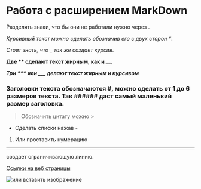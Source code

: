 # Работа с расширением MarkDown

Разделять знаки, что бы они не работали нужно через \.

*Курсивный текст можно сделать обозначив его с двух сторон \**.

_Стоит знать, что _ так же создает курсив._ 

**Две ** сделают текст жирным**, __как и \_\___.

***Три *** или ___ делают текст жирным и курсивом***

### Заголовки текста обозначаются #, можно сделать от 1 до 6 размеров текста. Так ###### даст самый маленький размер заголовка.

> Обозначить цитату можно >

- Сделать списки нажав -

1. Или проставить нумерацию

___ 
создает ограничивающую линию.

[Ссылки на веб страницы](https://learn.microsoft.com/ru-ru/contribute/markdown-reference)

![или вставить изображение](https://static.wikia.nocookie.net/disney/images/c/c7/Goofy2013.png/revision/latest/scale-to-width-down/350?cb=20150801163203&path-prefix=ru)
